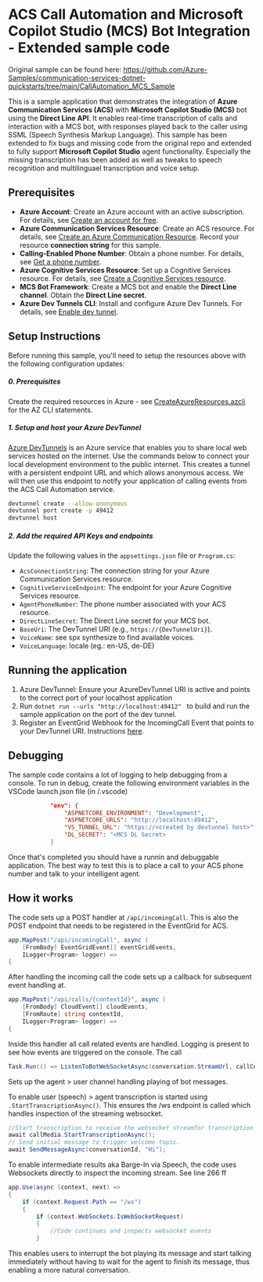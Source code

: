 
# ACS Call Automation and Microsoft Copilot Studio (MCS) Bot Integration - Extended sample code

Original sample can be found here: https://github.com/Azure-Samples/communication-services-dotnet-quickstarts/tree/main/CallAutomation_MCS_Sample

This is a sample application that demonstrates the integration of **Azure Communication Services (ACS)** with **Microsoft Copilot Studio (MCS)** bot using the **Direct Line API**. It enables real-time transcription of calls and interaction with a MCS bot, with responses played back to the caller using SSML (Speech Synthesis Markup Language). This sample has been extended to fix bugs and missing code from the original repo and extended to fully support **Microsoft Copilot Studio** agent functionality.
Especially the missing transcription has been added as well as tweaks to speech recognition and multilinguael transcription and voice setup.

## Prerequisites

- **Azure Account**: Create an Azure account with an active subscription. For details, see [Create an account for free](https://azure.microsoft.com/free/).
- **Azure Communication Services Resource**: Create an ACS resource. For details, see [Create an Azure Communication Resource](https://docs.microsoft.com/azure/communication-services/quickstarts/create-communication-resource). Record your resource **connection string** for this sample.
- **Calling-Enabled Phone Number**: Obtain a phone number. For details, see [Get a phone number](https://learn.microsoft.com/en-us/azure/communication-services/quickstarts/telephony/get-phone-number?tabs=windows&pivots=platform-azp).
- **Azure Cognitive Services Resource**: Set up a Cognitive Services resource. For details, see [Create a Cognitive Services resource](https://learn.microsoft.com/en-us/azure/cognitive-services/cognitive-services-apis-create-account).
- **MCS Bot Framework**: Create a MCS bot and enable the **Direct Line channel**. Obtain the **Direct Line secret**.
- **Azure Dev Tunnels CLI**: Install and configure Azure Dev Tunnels. For details, see [Enable dev tunnel](https://learn.microsoft.com/en-us/azure/developer/dev-tunnels/get-started?tabs=windows).

## Setup Instructions

Before running this sample, you'll need to setup the resources above with the following configuration updates:

##### 0. Prerequisites

Create the required resources in Azure - see [CreateAzureResources.azcli](/createresources.azcli) for the AZ CLI statements.

##### 1. Setup and host your Azure DevTunnel

[Azure DevTunnels](https://learn.microsoft.com/en-us/azure/developer/dev-tunnels/overview) is an Azure service that enables you to share local web services hosted on the internet. Use the commands below to connect your local development environment to the public internet. This creates a tunnel with a persistent endpoint URL and which allows anonymous access. We will then use this endpoint to notify your application of calling events from the ACS Call Automation service.

```bash
devtunnel create --allow-anonymous
devtunnel port create -p 49412
devtunnel host
```

##### 2. Add the required API Keys and endpoints
Update the following values in the `appsettings.json` file or `Program.cs`:

- `AcsConnectionString`: The connection string for your Azure Communication Services resource.
- `CognitiveServiceEndpoint`: The endpoint for your Azure Cognitive Services resource.
- `AgentPhoneNumber`: The phone number associated with your ACS resource.
- `DirectLineSecret`: The Direct Line secret for your MCS bot.
- `BaseUri`: The DevTunnel URI (e.g., `https://{DevTunnelUri}`).
- `VoiceName`: see spx synthesize to find available voices.
- `VoiceLanguage`: locale (eg.: en-US, de-DE)

## Running the application

1. Azure DevTunnel: Ensure your AzureDevTunnel URI is active and points to the correct port of your localhost application
2. Run `dotnet run --urls "http://localhost:49412" ` to build and run the sample application on the port of the dev tunnel.
3. Register an EventGrid Webhook for the IncomingCall Event that points to your DevTunnel URI. Instructions [here](https://learn.microsoft.com/en-us/azure/communication-services/concepts/call-automation/incoming-call-notification).

## Debugging

The sample code contains a lot of logging to help debugging from a console.
To run in debug, create the following environment variables in the VSCode launch.json file (in /.vscode)

```json
            "env": {
                "ASPNETCORE_ENVIRONMENT": "Development",
                "ASPNETCORE_URLS": "http://localhost:49412",
                "VS_TUNNEL_URL": "https://<created by devtunnel host>",
                "DL_SECRET": "<MCS DL Secret>
            }
```

Once that's completed you should have a runnin and debuggable application. The best way to test this is to place a call to your ACS phone number and talk to your intelligent agent.

## How it works
The code sets up a POST handler at `/api/incomingCall`. This is also the POST endpoint that needs to be registered in the EventGrid for ACS.

```csharp
app.MapPost("/api/incomingCall", async (
    [FromBody] EventGridEvent[] eventGridEvents,
    ILogger<Program> logger) =>
{
```
After handling the incoming call the code sets up a callback for subsequent event handling at.

```csharp
app.MapPost("/api/calls/{contextId}", async (
    [FromBody] CloudEvent[] cloudEvents,
    [FromRoute] string contextId,
    ILogger<Program> logger) =>
{
```
Inside this handler all call related events are handled. Logging is present to see how events are triggered on the console.
The call

```csharp
Task.Run(() => ListenToBotWebSocketAsync(conversation.StreamUrl, callConnection, cts.Token));
```
Sets up the agent > user channel handling playing of bot messages.

To enable user (speech) > agent transcription is started using `.StartTranscriptionAsync()`. This ensures the /ws endpoint is called which handles inspection of the streaming websocket.

```csharp 
//Start transcription to receive the websocket streamfor transcription of user utterances asynchronously
await callMedia.StartTranscriptionAsync();
// Send initial message to trigger welcome topic.
await SendMessageAsync(conversationId, "Hi");
```
To enable intermediate results aka Barge-In via Speech, the code uses Websockets directly to inspect the incoming stream.
See line 266 ff
```csharp
app.Use(async (context, next) =>
{
    if (context.Request.Path == "/ws")
    {
        if (context.WebSockets.IsWebSocketRequest)
        {
            //Code continues and inspects websocket events
        }
```
This enables users to interrupt the bot playing its message and start talking immediately without having to wait for the agent to finish its message, thus enabling a more natural conversation.
